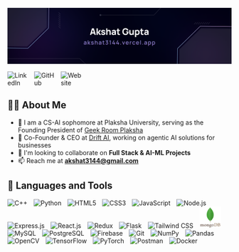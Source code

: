 ![alt text](https://github.com/Akshat3144/Akshat3144/blob/main/Profile_Banner.png?raw=true)

<a href="https://www.linkedin.com/in/akshat3144/">
  <img align="left" alt="LinkedIn" width="50px" src="https://img.icons8.com/?size=100&id=13930&format=png&color=000000" style="margin-right: 10px;" />
</a>
<a href="https://github.com/Akshat3144?tab=repositories">
  <img align="left" alt="GitHub" width="50px" src="https://img.icons8.com/?size=100&id=95QOx2u4xvlo&format=png&color=000000" style="margin-right: 10px;" />
</a>
<a href="https://akshat3144.vercel.app/">
  <img align="left" alt="Website" width="50px" src="https://img.icons8.com/?size=100&id=c84A8yTomT5p&format=png&color=000000" style="margin-right: 10px;" />
</a>

<br/>
<br/>

## 🙋‍♂️ About Me

- 🔭 I am a CS-AI sophomore at Plaksha University, serving as the Founding President of <a href="https://geekroom-plaksha.tech/">Geek Room Plaksha</a>
- 🚀 Co-Founder & CEO at <a href="https://drift-ai.tech/">Drift AI</a>, working on agentic AI solutions for businesses
- 👯 I'm looking to collaborate on **Full Stack & AI-ML Projects**
- 📫 Reach me at **akshat3144@gmail.com**

## 🚀 Languages and Tools

<p align="left">
  <img src="https://img.icons8.com/color/48/000000/c-plus-plus-logo.png" alt="C++" style="margin-right: 10px;" />
  <img src="https://img.icons8.com/color/48/000000/python.png" alt="Python" style="margin-right: 10px;" />
  <img src="https://img.icons8.com/color/48/000000/html-5.png" alt="HTML5" style="margin-right: 10px;" />
  <img src="https://img.icons8.com/color/48/000000/css3.png" alt="CSS3" style="margin-right: 10px;" />
  <img src="https://img.icons8.com/color/48/000000/javascript.png" alt="JavaScript" style="margin-right: 10px;" />
  <img src="https://img.icons8.com/color/48/000000/nodejs.png" alt="Node.js" style="margin-right: 10px;" />
  <img src="https://img.icons8.com/?size=100&id=WNoJgbzDr3i2&format=png&color=000000" width="48" height="48" alt="Express.js" style="margin-right: 10px;" />
  <img src="https://img.icons8.com/color/48/000000/react-native.png" alt="React.js" style="margin-right: 10px;" />
  <img src="https://img.icons8.com/?size=48&id=jD-fJzVguBmw&format=png&color=000000" alt="Redux" style="margin-right: 10px;" />
  <img src="https://img.icons8.com/?size=100&id=5mbMwDZ796xj&format=png&color=000000" width="48" height="48" alt="Flask" style="margin-right: 10px;" />
  <img src="https://img.icons8.com/?size=100&id=4PiNHtUJVbLs&format=png&color=000000" width="48" height="48" alt="Tailwind CSS" style="margin-right: 10px;" />
  <img src="https://raw.githubusercontent.com/devicons/devicon/master/icons/mongodb/mongodb-original-wordmark.svg" alt="MongoDB" width="48" height="48" style="margin-right: 10px;" />
  <img src="https://img.icons8.com/fluent/50/000000/mysql-logo.png" alt="MySQL" style="margin-right: 10px;" />
  <img src="https://img.icons8.com/?size=100&id=38561&format=png&color=000000" width="48" height="48" alt="PostgreSQL" style="margin-right: 10px;" />
  <img src="https://img.icons8.com/?size=100&id=62452&format=png&color=000000" width="48" height="48" alt="Firebase" style="margin-right: 10px;" />
  <img src="https://img.icons8.com/color/48/000000/git.png" alt="Git" style="margin-right: 10px;" />
  <img src="https://img.icons8.com/?size=100&id=aR9CXyMagKIS&format=png&color=000000" width="48" height="48" alt="NumPy" style="margin-right: 10px;" />
  <img src="https://img.icons8.com/?size=100&id=xSkewUSqtErH&format=png&color=000000" width="48" height="48" alt="Pandas" style="margin-right: 10px;" />
  <img src="https://img.icons8.com/?size=100&id=bpip0gGiBLT1&format=png&color=000000" width="48" height="48" alt="OpenCV" style="margin-right: 10px;" />
  <img src="https://img.icons8.com/?size=100&id=n3QRpDA7KZ7P&format=png&color=000000" width="48" height="48" alt="TensorFlow" style="margin-right: 10px;" />
  <img src="https://img.icons8.com/?size=100&id=jH4BpkMnRrU5&format=png&color=000000" width="48" height="48" alt="PyTorch" style="margin-right: 10px;" />
  <img src="https://img.icons8.com/?size=100&id=EPbEfEa7o8CB&format=png&color=000000" width="48" height="48" alt="Postman" style="margin-right: 10px;" />
  <img src="https://img.icons8.com/?size=100&id=cdYUlRaag9G9&format=png&color=000000" width="48" height="48" alt="Docker" style="margin-right: 10px;" />
</p>
